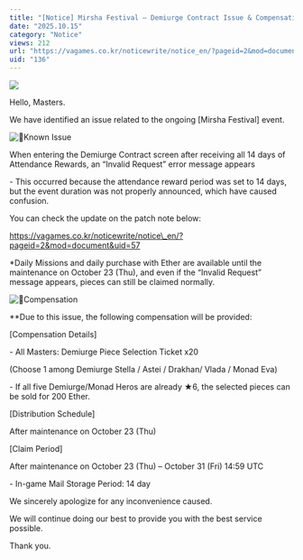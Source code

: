 ```yaml
---
title: "[Notice] Mirsha Festival – Demiurge Contract Issue & Compensation Details"
date: "2025.10.15"
category: "Notice"
views: 212
url: "https://vagames.co.kr/noticewrite/notice_en/?pageid=2&mod=document&uid=136"
uid: "136"
---
```


![](/images/news/live/en/136-377e310d.png)  

  
  

Hello, Masters.

  

We have identified an issue related to the ongoing \[Mirsha Festival\] event.

  

 ![🔎](/images/news/live/en/136-4f4791b4.svg)Known Issue

When entering the Demiurge Contract screen after receiving all 14 days of Attendance Rewards, an “Invalid Request” error message appears

\- This occurred because the attendance reward period was set to 14 days, but the event duration was not properly announced, which have caused confusion.

  

You can check the update on the patch note below:

https://vagames.co.kr/noticewrite/notice\_en/?pageid=2&mod=document&uid=57

  

\*Daily Missions and daily purchase with Ether are available until the maintenance on October 23 (Thu), and even if the “Invalid Request” message appears, pieces can still be claimed normally.

  

![🎁](/images/news/live/en/200-00ebbf59.svg)Compensation

\*\*Due to this issue, the following compensation will be provided:

  

\[Compensation Details\]

\- All Masters: Demiurge Piece Selection Ticket x20

(Choose 1 among Demiurge Stella / Astei / Drakhan/ Vlada / Monad Eva)

\- If all five Demiurge/Monad Heros are already ★6, the selected pieces can be sold for 200 Ether.

  

\[Distribution Schedule\]

After maintenance on October 23 (Thu)

  

\[Claim Period\]

After maintenance on October 23 (Thu) – October 31 (Fri) 14:59 UTC

\- In-game Mail Storage Period: 14 day

  

We sincerely apologize for any inconvenience caused.

We will continue doing our best to provide you with the best service possible.

  

Thank you.